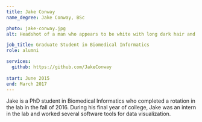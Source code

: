 ```yaml
---
title: Jake Conway
name_degree: Jake Conway, BSc

photo: jake-conway.jpg
alt: Headshot of a man who appears to be white with long dark hair and a short beard wearing a slight smile and a light-colored shirt. The background is a white wall and the image has an instagram-like filter applied.

job_title: Graduate Student in Biomedical Informatics
role: alumni

services:
  github: https://github.com/JakeConway
  
start: June 2015
end: March 2017
---
```

Jake is a PhD student in Biomedical Informatics who completed a rotation in the lab in the fall of 2016. During his final year of college, Jake was an intern in the lab and worked several software tools for data visualization.